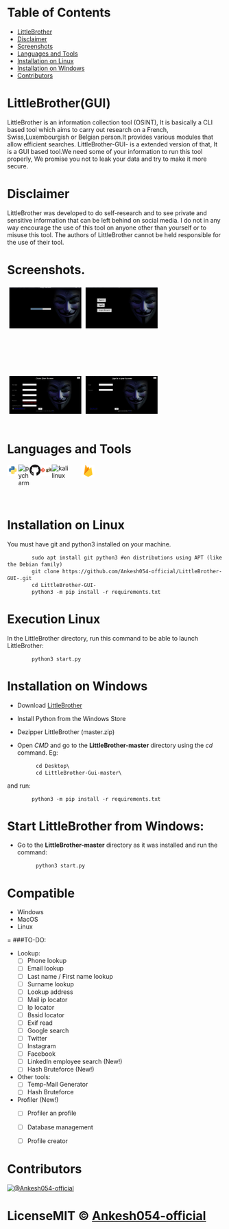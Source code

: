 Table of Contents
=

   * [LittleBrother](#LittleBrother(GUI))
   * [Disclaimer](#Disclaimer)
   * [Screenshots](#Screenshots)
   * [Languages and Tools](#Languages-and-Tools)
   * [Installation on Linux](#Installation-on-Linux)
   * [Installation on Windows](#Installation-on-Windows)
   * [Contributors](#Contributors)


LittleBrother(GUI)
=
LittleBrother is an information collection tool (OSINT), It is basically a CLI based tool which aims to carry out research on a French, Swiss,Luxembourgish
or Belgian person.It provides various modules that allow efficient searches. LittleBrother-GUI- is a extended version
of that, It is a GUI based tool.We need some of your information to run this tool properly, We promise you not to leak your data and try to make it more secure.

Disclaimer
=
LittleBrother was developed to do self-research and to see private and sensitive information that can be left behind on 
social media. I do not in any way encourage the use of this tool on anyone other than yourself or to misuse this tool. 
The authors of LittleBrother cannot be held responsible for the use of their tool.

Screenshots.
=
<img height="50" hspace="20"/>
    <img align="left" alt="Loading" width="300px" src="https://github.com/Ankesh054-official/LittleBrother-GUI-/blob/master/screenshots/Loading.png?raw=true" style="float: left; width: 33.33%; padding: 5px;"/>
    <img align="left" alt="decision" width="300px" src="https://github.com/Ankesh054-official/LittleBrother-GUI-/blob/master/screenshots/decisionscreen.png?raw=true" style="float: left; width: 33.33%; padding: 5px;" />
<br>
<img height="150" hspace="20"/>
    <img align="left" alt="createuser" width="300px" src="https://github.com/Ankesh054-official/LittleBrother-GUI-/blob/master/screenshots/createuser.png?raw=true" style="float: left; width: 33.33%; padding: 5px;"/>
    <img align="left" alt="Login"  width="300px" src="https://github.com/Ankesh054-official/LittleBrother-GUI-/blob/master/screenshots/loginuser.png?raw=true" style="float: left; width: 33.33%; padding: 5px;"/>

 
<br>
<br>
<br>
<br>
<br>
<br>
<br>
<br>


Languages and Tools
=
<img align="left" alt="Python" width="26px" src="https://raw.githubusercontent.com/github/explore/80688e429a7d4ef2fca1e82350fe8e3517d3494d/topics/python/python.png" />
<img align="left" alt="pycharm" width="26px" src="https://banner2.cleanpng.com/20180617/hev/kisspng-pycharm-intellij-idea-jetbrains-integrated-develop-jbj-5b25ebbd21dbe9.7593892615292118371387.jpg" />
<img align="left" alt="GitHub" width="26px" src="https://raw.githubusercontent.com/github/explore/78df643247d429f6cc873026c0622819ad797942/topics/github/github.png" />
<img align="left" alt="Git" width="26px" src="https://raw.githubusercontent.com/github/explore/78df643247d429f6cc873026c0622819ad797942/topics/git/git.png" />
<img align="left" alt="kali linux" width="70" src="https://www.kali.org/wp-content/uploads/2015/09/kali-2.0-website-logo.png" />
<img align="left" alt="Firebase" width="30" src="https://raw.githubusercontent.com/github/explore/80688e429a7d4ef2fca1e82350fe8e3517d3494d/topics/firebase/firebase.png" />
<br>
<br>
<br>
<br>
<br>


Installation on Linux
=
You must have git and python3 installed on your machine.
            
            sudo apt install git python3 #on distributions using APT (like the Debian family)
            git clone https://github.com/Ankesh054-official/LittleBrother-GUI-.git
            cd LittleBrother-GUI-
            python3 -m pip install -r requirements.txt
Execution Linux
=
In the LittleBrother directory, run this command to be able to launch LittleBrother:
            
            python3 start.py

Installation on Windows
=
* Download [LittleBrother](https://github.com/Ankesh054-official/LittleBrother-GUI-/archive/master.zip)
* Install Python from the Windows Store
* Dezipper LittleBrother (master.zip)
* Open *CMD* and go to the **LittleBrother-master** directory using the *cd* command. Eg:


            cd Desktop\
            cd LittleBrother-Gui-master\
and run:

            python3 -m pip install -r requirements.txt

Start LittleBrother from Windows:
=
* Go to the **LittleBrother-master** directory as it was installed and run the command:


            python3 start.py

Compatible
=
*  Windows
*  MacOS
*  Linux

    

<!--Features-->
=
###TO-DO:
 - Lookup:
    - [ ] Phone lookup
    - [ ] Email lookup
    - [ ] Last name / First name lookup
    - [ ] Surname lookup
    - [ ] Lookup address
    - [ ] Mail ip locator
    - [ ] Ip locator
    - [ ] Bssid locator
    - [ ] Exif read
    - [ ] Google search
    - [ ] Twitter
    - [ ] Instagram
    - [ ] Facebook
    - [ ] LinkedIn employee search (New!)
    - [ ] Hash Bruteforce (New!)

 - Other tools:
    - [ ] Temp-Mail Generator
	- [ ] Hash Bruteforce

- Profiler (New!)
    - [ ] Profiler an profile
    - [ ] Database management
    - [ ] Profile creator



Contributors
=
<a href=" https://github.com/Ankesh054-official" >
    <img alt="@Ankesh054-official" src="https://avatars0.githubusercontent.com/u/68959350?s=60&amp;u=e2d8c8eb3330e224cf16667f72326d3bd0696e0a&amp;v=4" padding="25px" width="42" height="42"/>
    </a>


LicenseMIT © [Ankesh054-official](https://github.com/Ankesh054-official)
======================================================================================

[Ankesh054-official]: https://avatars0.githubusercontent.com/u/68959350?s=60&amp;u=e2d8c8eb3330e224cf16667f72326d3bd0696e0a&amp;v=4


